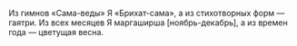 Из гимнов «Сама-веды» Я «Брихат-сама», а из стихотворных форм — гаятри. Из всех месяцев Я маргаширша [ноябрь-декабрь], а из времен года — цветущая весна.